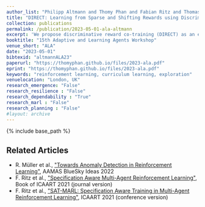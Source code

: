 ```yaml
---
author_list: "Philipp Altmann and Thomy Phan and Fabian Ritz and Thomas Gabor and Claudia Linnhof-Popien"
title: "DIRECT: Learning from Sparse and Shifting Rewards using Discriminative Reward Co-Training"
collection: publications
permalink: /publication/2023-05-01-ala-altmann
excerpt: 'We propose discriminative reward co-training (DIRECT) as an extension to deep reinforcement learning algorithms. Building upon the concept of self-imitation learning (SIL), we introduce an imitation buffer to store beneficial trajectories generated by the policy determined by their return. A discriminator network is trained concurrently to the policy to distinguish between trajectories generated by the current policy and beneficial trajectories generated by previous policies. The discriminator’s verdict is used to construct a reward signal for optimizing the policy. By interpolating prior experience, DIRECT is able to act as a surrogate, steering policy optimization towards more valuable regions of the reward landscape thus learning an optimal policy. Our results show that DIRECT outperforms state-of-the-art algorithms in sparse- and shifting-reward environments being able to provide a surrogate reward to the policy and direct the optimization towards valuable areas.'
booktitle: "15th Adaptive and Learning Agents Workshop"
venue_short: "ALA"
date: "2023-05-01"
bibtexid: "altmannALA23"
paperurl: "https://thomyphan.github.io/files/2023-ala.pdf"
eprint: "https://thomyphan.github.io/files/2023-ala.pdf"
keywords: "reinforcement learning, curriculum learning, exploration"
venuelocation: "London, UK"
research_emergence: "False"
research_resilience : "False"
research_dependability : "True"
research_marl : "False"
research_planning : "False"
#layout: archive
---
```


{% include base_path %}

## Related Articles
- R. Müller et al., ["Towards Anomaly Detection in Reinforcement Learning"](https://thomyphan.github.io/publication/2022-05-01-aamas-mueller), AAMAS BlueSky Ideas 2022
- F. Ritz et al., ["Specification Aware Multi-Agent Reinforcement Learning"](https://thomyphan.github.io/publication/2022-01-01-icaart-ritz), Book of ICAART 2021 (journal version)
- F. Ritz et al., ["SAT-MARL: Specification Aware Training in Multi-Agent Reinforcement Learning"](https://thomyphan.github.io/publication/2021-02-01-icaart-ritz), ICAART 2021 (conference version)
